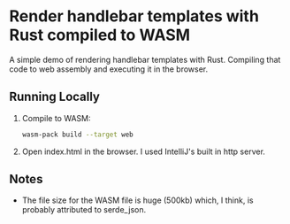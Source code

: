 # Render handlebar templates with Rust compiled to WASM

A simple demo of rendering handlebar templates with Rust.  Compiling that code to web assembly and executing it in the browser.


## Running Locally

1. Compile to WASM:
    ```bash
    wasm-pack build --target web
    ```

1. Open index.html in the browser.  I used IntelliJ's built in http server. 

## Notes
* The file size for the WASM file is huge (500kb) which, I think, is probably attributed to serde_json.

